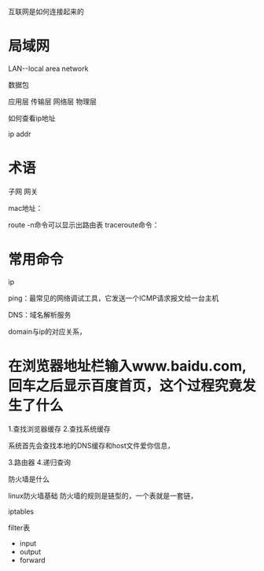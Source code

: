 互联网是如何连接起来的





# 局域网


LAN--local area network



数据包



应用层
传输层
网络层
物理层


如何查看ip地址

ip addr




# 术语

子网
网关


mac地址：



route -n命令可以显示出路由表
traceroute命令：




# 常用命令
ip



ping：最常见的网络调试工具，它发送一个ICMP请求报文给一台主机



DNS：域名解析服务

domain与ip的对应关系，





# 在浏览器地址栏输入www.baidu.com,回车之后显示百度首页，这个过程究竟发生了什么

1.查找浏览器缓存
2.查找系统缓存


系统首先会查找本地的DNS缓存和host文件爱你信息，


3.路由器
4.递归查询




防火墙是什么


linux防火墙基础
防火墙的规则是链型的，一个表就是一套链，



iptables

filter表
- input
- output
- forward


